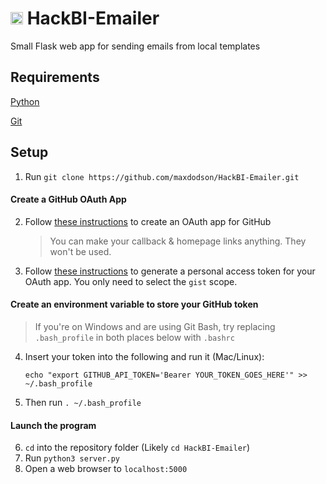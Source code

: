 # <img src="https://raw.githubusercontent.com/maxdodson/HackBI-Emailer/master/static/favicon.ico" width="20"/> HackBI-Emailer
Small Flask web app for sending emails from local templates

## Requirements
[Python](https://www.python.org/downloads/)

[Git](https://git-scm.com/downloads)

## Setup
1. Run `git clone https://github.com/maxdodson/HackBI-Emailer.git`
#### Create a GitHub OAuth App
2. Follow [these instructions](https://developer.github.com/apps/building-oauth-apps/creating-an-oauth-app/) to create an OAuth app for GitHub
   > You can make your callback & homepage links anything. They won't be used.
3. Follow [these instructions](https://help.github.com/en/github/authenticating-to-github/creating-a-personal-access-token-for-the-command-line#creating-a-token) to generate a personal access token for your OAuth app. You only need to select the `gist` scope.
#### Create an environment variable to store your GitHub token
> If you're on Windows and are using Git Bash, try replacing `.bash_profile` in both places below with `.bashrc`
4. Insert your token into the following and run it (Mac/Linux):
   ```
   echo "export GITHUB_API_TOKEN='Bearer YOUR_TOKEN_GOES_HERE'" >> ~/.bash_profile
   ```
5. Then run `. ~/.bash_profile`
#### Launch the program
6. `cd` into the repository folder (Likely `cd HackBI-Emailer`)
7. Run `python3 server.py`
8. Open a web browser to `localhost:5000`
